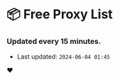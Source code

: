 # :package: Free Proxy List
### Updated every 15 minutes.

- Last updated: `2024-06-04 01:45`

:heart:
